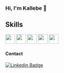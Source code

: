 ### Hi, I'm Kallebe 👋

## Skills
<img width="30" height="30" src="https://cdn.jsdelivr.net/gh/devicons/devicon/icons/nodejs/nodejs-original.svg" /> <img width="30" height="30" src="https://cdn.jsdelivr.net/gh/devicons/devicon/icons/javascript/javascript-original.svg" /> <img width="30" height="30" src="https://cdn.jsdelivr.net/gh/devicons/devicon/icons/react/react-original.svg" /> <img width="30" height="30" src="https://cdn.jsdelivr.net/gh/devicons/devicon/icons/css3/css3-original.svg" /> <img width="30" height="30" src="https://cdn.jsdelivr.net/gh/devicons/devicon/icons/html5/html5-original.svg" />

#### Contact

[![Linkedin Badge](https://img.shields.io/badge/LinkedIn-0077B5?style=for-the-badge&logo=linkedin&logoColor=white)](https://www.linkedin.com/in/kallebe-gomes-bezerra-851a8a197/)
